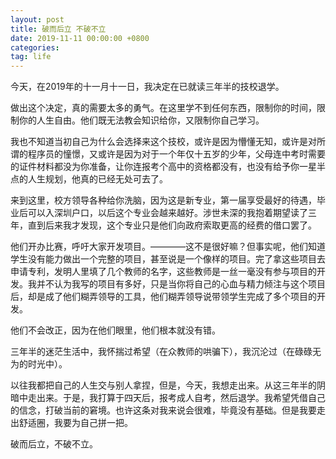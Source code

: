 ```yaml
---
layout: post
title: 破而后立 不破不立
date: 2019-11-11 00:00:00 +0800
categories: 
tag: life
---
```


今天，在2019年的十一月十一日，我决定在已就读三年半的技校退学。

做出这个决定，真的需要太多的勇气。在这里学不到任何东西，限制你的时间，限制你的人生自由。他们既无法教会知识给你，又限制你自己学习。

我也不知道当初自己为什么会选择来这个技校，或许是因为懵懂无知，或许是对所谓的程序员的憧憬，又或许是因为对于一个年仅十五岁的少年，父母连中考时需要的证件材料都没为你准备，让你连报考个高中的资格都没有，也没有给予你一星半点的人生规划，他真的已经无处可去了。

来到这里，校方领导各种给你洗脑，因为这是新专业，第一届享受最好的待遇，毕业后可以入深圳户口，以后这个专业会越来越好。涉世未深的我抱着期望读了三年，直到后来我才发现，这个专业只是他们向政府索取更高的经费的借口罢了。

他们开办比赛，呼吁大家开发项目。————这不是很好嘛？但事实呢，他们知道学生没有能力做出一个完整的项目，甚至说是一个像样的项目。完了拿这些项目去申请专利，发明人里填了几个教师的名字，这些教师是一丝一毫没有参与项目的开发。我并不认为我写的项目有多好，只是当你将自己的心血与精力倾注与这个项目后，却是成了他们糊弄领导的工具，他们糊弄领导说带领学生完成了多个项目的开发。

他们不会改正，因为在他们眼里，他们根本就没有错。

三年半的迷茫生活中，我怀揣过希望（在众教师的哄骗下），我沉沦过（在碌碌无为的时光中）。

以往我都把自己的人生交与别人拿捏，但是，今天，我想走出来。从这三年半的阴暗中走出来。于是，我打算于四天后，报考成人自考，然后退学。我希望凭借自己的信念，打破当前的窘境。也许这条对我来说会很难，毕竟没有基础。但是我要走出舒适圈，我要为自己拼一把。

破而后立，不破不立。